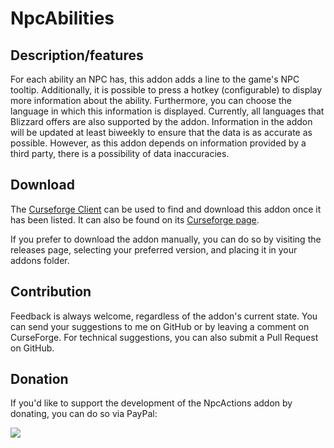 # NpcAbilities

## Description/features
For each ability an NPC has, this addon adds a line to the game's NPC tooltip. Additionally, it is possible to press a hotkey (configurable) to display more information about the ability. 
Furthermore, you can choose the language in which this information is displayed. Currently, all languages that Blizzard offers are also supported by the addon.
Information in the addon will be updated at least biweekly to ensure that the data is as accurate as possible. 
However, as this addon depends on information provided by a third party, there is a possibility of data inaccuracies. 

## Download
The [Curseforge Client](https://curseforge.overwolf.com/) can be used to find and download this addon once it has been listed. It can also be found on its [Curseforge page](https://www.curseforge.com/wow/addons/npcabilities).

If you prefer to download the addon manually, you can do so by visiting the releases page, selecting your preferred version, and placing it in your addons folder.

## Contribution
Feedback is always welcome, regardless of the addon's current state. You can send your suggestions to me on GitHub or by leaving a comment on CurseForge. For technical suggestions, you can also submit a Pull Request on GitHub.

## Donation
If you'd like to support the development of the NpcActions addon by donating, you can do so via PayPal:

<a href="https://www.paypal.com/donate/?hosted_button_id=7RE8ZBZXNQQH4" rel="nofollow"><img src="https://www.paypalobjects.com/en_US/i/btn/btn_donate_LG.gif"/></a>